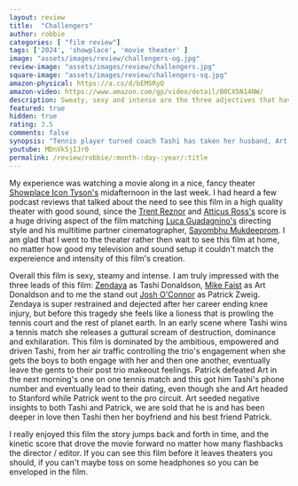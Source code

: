 ```yaml
---
layout: review
title:  "Challengers"
author: robbie
categories: [ "film review"]
tags: ['2024', 'showplace', 'movie theater' ]
image: "assets/images/review/challengers-og.jpg"
review-image: "assets/images/review/challengers.jpg"
square-image: "assets/images/review/challengers-sq.jpg"
amazon-physical: https://a.co/d/bEMSRyQ
amazon-video: https://www.amazon.com/gp/video/detail/B0CX5N14NW/
description: Sweaty, sexy and intense are the three adjectives that have resonated with me about this film in the last few days since my theater experience.
featured: true
hidden: true
rating: 3.5
comments: false
synopsis: "Tennis player turned coach Tashi has taken her husband, Art, and transformed him into a world-famous Grand Slam champion. To jolt him out of his recent losing streak, she signs him up for a \"Challenger\" event — close to the lowest level of pro tournament — where he finds himself standing across the net from his former best friend and Tashi's former boyfriend."  
youtube: MDnVk5jIJr0
permalink: /review/robbie/:month-:day-:year/:title
---
```

My experience was watching a movie along in a nice, fancy theater [Showplace Icon Tyson's](https://www.showplaceicon.com/Browsing/Cinemas/Compare?Cinemas=8877&Date=2024-06-11) midafternoon in the last week.  I had heard a few podcast reviews that talked about the need to see this film in a high quality theater with good sound, since the [Trent Reznor](https://www.imdb.com/name/nm0722153/) and [Atticus Ross's](https://www.imdb.com/name/nm1589604/) score is a huge driving aspect of the film matching [Luca Guadagnino's](https://www.imdb.com/name/nm0345174/) directing style and his multitime partner cinematographer, [Sayombhu Mukdeeprom](https://www.imdb.com/name/nm1178928/). I am glad that I went to the theater rather then wait to see this film at home, no matter how good my television and sound setup it couldn't match the expereience and intensity of this film's creation.

Overall this film is sexy, steamy and intense. I am truly impressed with the three leads of this film: [Zendaya](https://www.imdb.com/name/nm3918035/) as Tashi Donaldson,  [Mike Faist](https://www.imdb.com/name/nm4576311/) as Art Donaldson and to me the stand out [Josh O'Connor](https://www.imdb.com/name/nm4853066/) as Patrick Zweig.  Zendaya is super restrained and dejected after her career ending knee injury, but before this tragedy she feels like a lioness that is prowling the tennis court and the rest of planet earth. In an early scene where Tashi wins a tennis match she releases a guttural scream of destruction, dominance and exhilaration.  This  film is dominated by the ambitious, empowered and driven Tashi, from her air traffic controlling the trio's engagement when she gets the boys to both engage with her and then one another, eventually leave the gents to their post trio makeout feelings. Patrick defeated Art in the next morning's one on one tennis match and this got him Tashi's phone number and eventually lead to their dating, even though she and Art headed to Stanford while Patrick went to the pro circuit. Art seeded negative insights to both Tashi and Patrick, we are sold that he is and has been deeper in love then Tashi then her boyfriend and his best friend Patrick.

I really enjoyed this film the story jumps back and forth in time, and the kinetic score that drove the movie forward no matter how many flashbacks the director / editor. If you can see this film before it leaves theaters you should, if you can't maybe toss on some headphones so you can be enveloped in the film.
